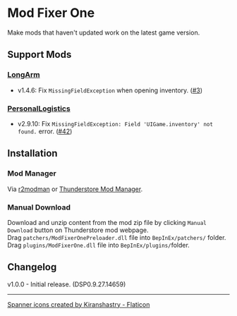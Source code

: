 # Mod Fixer One

Make mods that haven't updated work on the latest game version.  

## Support Mods

### [LongArm](https://dsp.thunderstore.io/package/Semar/LongArm/)  
- v1.4.6:  Fix `MissingFieldException` when opening inventory. ([#3](https://github.com/mattsemar/dsp-long-arm/issues/3))  

### [PersonalLogistics](https://dsp.thunderstore.io/package/Semar/PersonalLogistics/)  
- v2.9.10: Fix `MissingFieldException: Field 'UIGame.inventory' not found.` error. ([#42](https://github.com/mattsemar/dsp-personal-logistics/issues/42))  

## Installation
  
### Mod Manager  
Via [r2modman](https://dsp.thunderstore.io/package/ebkr/r2modman) or [Thunderstore Mod Manager](https://www.overwolf.com/app/Thunderstore-Thunderstore_Mod_Manager).  
  
### Manual Download  
Download and unzip content from the mod zip file by clicking `Manual Download` button on Thunderstore mod webpage.   
Drag `patchers/ModFixerOnePreloader.dll` file into `BepInEx/patchers/` folder.  
Drag `plugins/ModFixerOne.dll` file into `BepInEx/plugins/`folder.  

## Changelog

v1.0.0 - Initial release. (DSP0.9.27.14659)  

----
<a href="https://www.flaticon.com/free-icons/spanner" title="spanner icons">Spanner icons created by Kiranshastry - Flaticon</a>